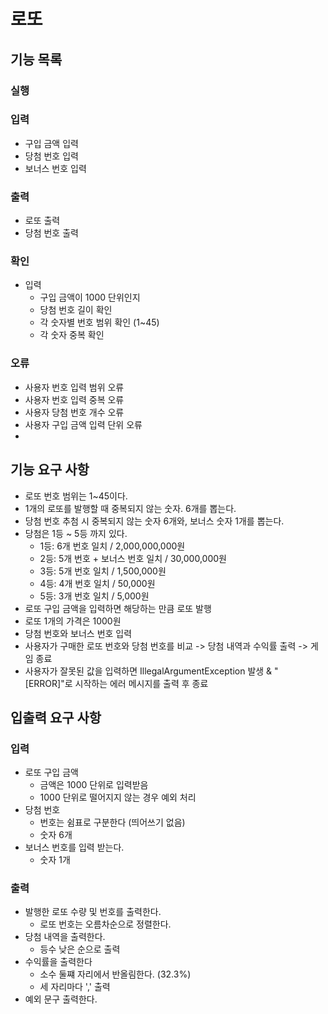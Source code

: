# 로또

## 기능 목록
### 실행

### 입력
- 구입 금액 입력
- 당첨 번호 입력
- 보너스 번호 입력
### 출력
- 로또 출력
- 당첨 번호 출력
### 확인
- 입력
  - 구입 금액이 1000 단위인지
  - 당첨 번호 길이 확인
  - 각 숫자별 번호 범위 확인 (1~45)
  - 각 숫자 중복 확인
### 오류
- 사용자 번호 입력 범위 오류
- 사용자 번호 입력 중복 오류
- 사용자 당첨 번호 개수 오류
- 사용자 구입 금액 입력 단위 오류
- 

## 기능 요구 사항
- 로또 번호 범위는 1~45이다.
- 1개의 로또를 발행할 때 중복되지 않는 숫자. 6개를 뽑는다.
- 당첨 번호 추첨 시 중복되지 않는 숫자 6개와, 보너스 숫자 1개를 뽑는다.
- 당첨은 1등 ~ 5등 까지 있다.
  - 1등: 6개 번호 일치 / 2,000,000,000원
  - 2등: 5개 번호 + 보너스 번호 일치 / 30,000,000원
  - 3등: 5개 번호 일치 / 1,500,000원
  - 4등: 4개 번호 일치 / 50,000원
  - 5등: 3개 번호 일치 / 5,000원
- 로또 구입 금액을 입력하면 해당하는 만큼 로또 발행
- 로또 1개의 가격은 1000원
- 당첨 번호와 보너스 번호 입력
- 사용자가 구매한 로또 번호와 당첨 번호를 비교 -> 당첨 내역과 수익률 출력 -> 게임 종료
- 사용자가 잘못된 값을 입력하면 IllegalArgumentException 발생 & "[ERROR]"로 시작하는 에러 메시지를 출력 후 종료

## 입출력 요구 사항
### 입력
- 로또 구입 금액
  - 금액은 1000 단위로 입력받음
  - 1000 단위로 떨어지지 않는 경우 예외 처리
- 당첨 번호
  - 번호는 쉼표로 구분한다 (띄어쓰기 없음)
  - 숫자 6개
- 보너스 번호를 입력 받는다.
  - 숫자 1개

### 출력
- 발행한 로또 수량 및 번호를 출력한다.
  - 로또 번호는 오름차순으로 정렬한다.
- 당첨 내역을 출력한다.
  - 등수 낮은 순으로 출력
- 수익률을 출력한다
  - 소수 둘쨰 자리에서 반올림한다. (32.3%)
  - 세 자리마다 ',' 출력
- 예외 문구 출력한다.